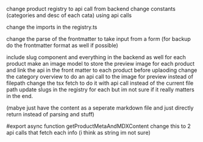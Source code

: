change product registry to api call from backend
change constants (categories and desc of each cata) using api calls

change the imports in the registry.ts

change the parse of the frontmatter to take input from a form (for backup do the frontmatter format as well if possible)

include slug component and everything in the backend as well for each product 
make an image model to store the preview image for each product and link the api in the front matter to each product before uplaoding
change the category overview to do an api call to the image for preview instead of filepath
change the tsx fetch to do it with api call instead of the current file path
update slugs in the registry for each but im not sure if it really matters in the end.

(mabye just have the content as a seperate markdown file and just directly return instead of parsing and stuff)

#export async function getProductMetaAndMDXContent change this to 2 api calls that fetch each info (i think as string im not sure)